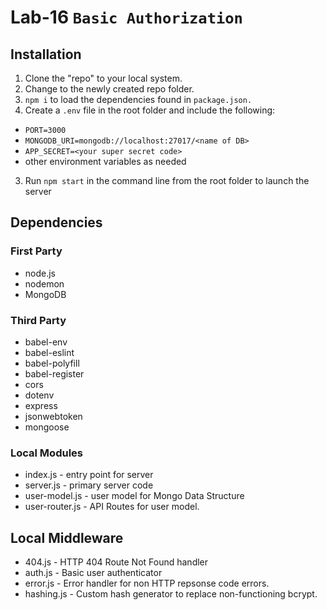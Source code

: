 # Lab-16 ```Basic Authorization```

## Installation

1. Clone the "repo" to your local system.
2. Change to the newly created repo folder.
2. ```npm i``` to load the dependencies found in ```package.json.```
3. Create a ```.env``` file in the root folder and include the following:
  * ```PORT=3000```
  * ```MONGODB_URI=mongodb://localhost:27017/<name of DB>```
  * ```APP_SECRET=<your super secret code>```
  * other environment variables as needed
3. Run ```npm start``` in the command line from the root folder to launch the server

## Dependencies

### First Party
* node.js
* nodemon
* MongoDB

### Third Party
* babel-env 
* babel-eslint
* babel-polyfill
* babel-register 
* cors 
* dotenv 
* express
* jsonwebtoken
* mongoose 

### Local Modules
* index.js - entry point for server
* server.js - primary server code
* user-model.js - user model for Mongo Data Structure
* user-router.js - API Routes for user model.

## Local Middleware
* 404.js - HTTP 404 Route Not Found handler
* auth.js - Basic user authenticator
* error.js - Error handler for non HTTP repsonse code errors.
* hashing.js - Custom hash generator to replace non-functioning bcrypt.






